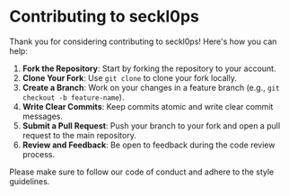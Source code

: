 # Contributing to seckl0ps

Thank you for considering contributing to seckl0ps! Here's how you can help:

1. **Fork the Repository**: Start by forking the repository to your account.
2. **Clone Your Fork**: Use `git clone` to clone your fork locally.
3. **Create a Branch**: Work on your changes in a feature branch (e.g., `git checkout -b feature-name`).
4. **Write Clear Commits**: Keep commits atomic and write clear commit messages.
5. **Submit a Pull Request**: Push your branch to your fork and open a pull request to the main repository.
6. **Review and Feedback**: Be open to feedback during the code review process.

Please make sure to follow our code of conduct and adhere to the style guidelines.
